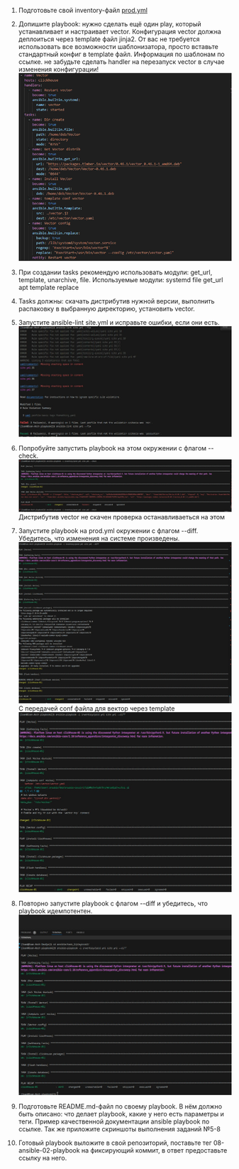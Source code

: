 1. Подготовьте свой inventory-файл [prod.yml](./inventory/prod.yml)
2. Допишите playbook: нужно сделать ещё один play, который устанавливает и настраивает vector. Конфигурация vector должна деплоиться через template файл jinja2. От вас не требуется использовать все возможности шаблонизатора, просто вставьте стандартный конфиг в template файл. Информация по шаблонам по ссылке. не забудьте сделать handler на перезапуск vector в случае изменения конфигурации!
![2](./img/2.jpg)
3. При создании tasks рекомендую использовать модули: get_url, template, unarchive, file.
   Используемые модули:
   systemd
   file
   get_url
   apt
   template
   replace
4. Tasks должны: скачать дистрибутив нужной версии, выполнить распаковку в выбранную директорию, установить vector.
5. Запустите ansible-lint site.yml и исправьте ошибки, если они есть.
   ![5](./img/5.jpg)
6. Попробуйте запустить playbook на этом окружении с флагом --check.
![6](./img/6.jpg)
Дистрибутив vector не скачен проверка останавливаеться на этом

7. Запустите playbook на prod.yml окружении с флагом --diff. Убедитесь, что изменения на системе произведены.
![7](./img/7.jpg)
С передачей conf файла для вектор через template
![7.1](./img/7.1.jpg)
8. Повторно запустите playbook с флагом --diff и убедитесь, что playbook идемпотентен.
![8](./img/8.jpg)
9.  Подготовьте README.md-файл по своему playbook. В нём должно быть описано: что делает playbook, какие у него есть параметры и теги. Пример качественной документации ansible playbook по ссылке. Так же приложите скриншоты выполнения заданий №5-8
10. Готовый playbook выложите в свой репозиторий, поставьте тег 08-ansible-02-playbook на фиксирующий коммит, в ответ предоставьте ссылку на него.